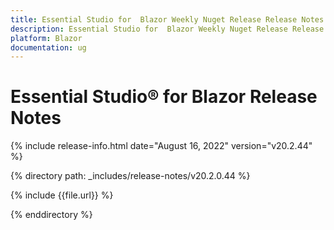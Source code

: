 ```yaml
---
title: Essential Studio for  Blazor Weekly Nuget Release Release Notes  
description: Essential Studio for  Blazor Weekly Nuget Release Release Notes 
platform: Blazor
documentation: ug
---
```


# Essential Studio&reg; for  Blazor  Release Notes  

{% include release-info.html date="August 16, 2022"  version="v20.2.44" %} 

{% directory path: _includes/release-notes/v20.2.0.44 %}

{% include {{file.url}} %}

{% enddirectory %}
